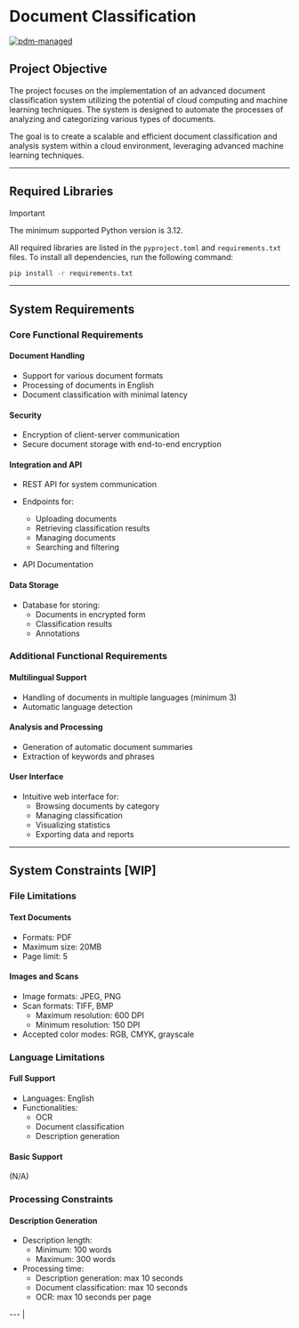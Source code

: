 # Document Classification

[![pdm-managed](https://img.shields.io/endpoint?url=https%3A%2F%2Fcdn.jsdelivr.net%2Fgh%2Fpdm-project%2F.github%2Fbadge.json)](https://pdm-project.org)

## Project Objective

The project focuses on the implementation of an advanced document classification system utilizing the potential of cloud
computing and machine learning techniques. The system is designed to automate the processes of analyzing and
categorizing various types of documents.

The goal is to create a scalable and efficient document classification and analysis system within a cloud environment,
leveraging advanced machine learning techniques.

---

## Required Libraries

> [!IMPORTANT]
> The minimum supported Python version is 3.12.

All required libraries are listed in the `pyproject.toml` and `requirements.txt` files. To install all dependencies, run
the
following command:

```bash
pip install -r requirements.txt
```

---

## System Requirements

### Core Functional Requirements

#### Document Handling

- Support for various document formats
- Processing of documents in English
- Document classification with minimal latency

#### Security

- Encryption of client-server communication
- Secure document storage with end-to-end encryption

#### Integration and API

- REST API for system communication
- Endpoints for:
    - Uploading documents
    - Retrieving classification results
    - Managing documents
    - Searching and filtering

- API Documentation

#### Data Storage

- Database for storing:
    - Documents in encrypted form
    - Classification results
    - Annotations

### Additional Functional Requirements

#### Multilingual Support

- Handling of documents in multiple languages (minimum 3)
- Automatic language detection

#### Analysis and Processing

- Generation of automatic document summaries
- Extraction of keywords and phrases

#### User Interface

- Intuitive web interface for:
    - Browsing documents by category
    - Managing classification
    - Visualizing statistics
    - Exporting data and reports

---

## System Constraints [WIP]

### File Limitations

#### Text Documents

- Formats: PDF
- Maximum size: 20MB
- Page limit: 5

#### Images and Scans

- Image formats: JPEG, PNG
- Scan formats: TIFF, BMP
    - Maximum resolution: 600 DPI
    - Minimum resolution: 150 DPI
- Accepted color modes: RGB, CMYK, grayscale

### Language Limitations

#### Full Support

- Languages: English
- Functionalities:
    - OCR
    - Document classification
    - Description generation

#### Basic Support

(N/A)

### Processing Constraints

#### Description Generation

- Description length:
    - Minimum: 100 words
    - Maximum: 300 words
- Processing time:
    - Description generation: max 10 seconds
    - Document classification: max 10 seconds
    - OCR: max 10 seconds per page

---                                                           |
